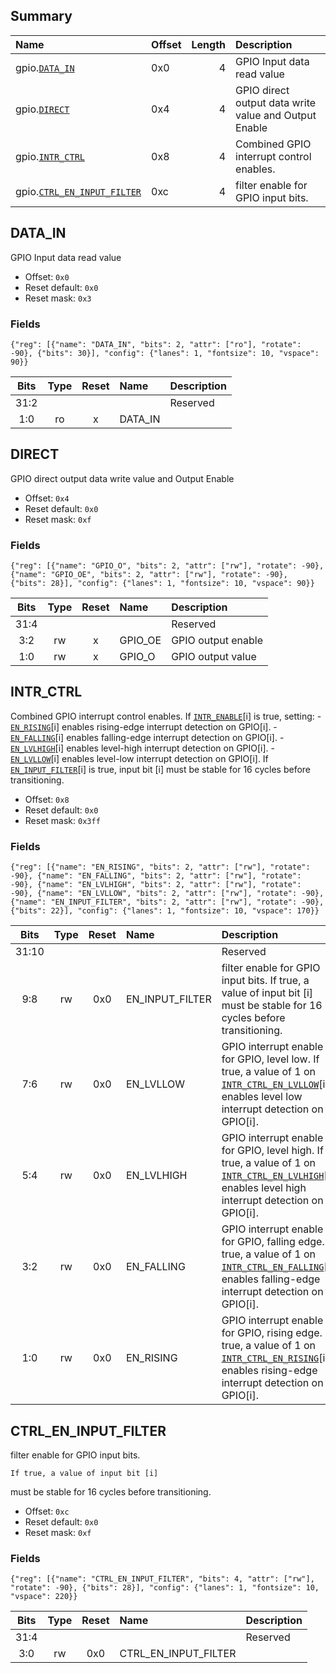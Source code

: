 ## Summary

| Name                                                 | Offset   |   Length | Description                                           |
|:-----------------------------------------------------|:---------|---------:|:------------------------------------------------------|
| gpio.[`DATA_IN`](#data_in)                           | 0x0      |        4 | GPIO Input data read value                            |
| gpio.[`DIRECT`](#direct)                             | 0x4      |        4 | GPIO direct output data write value and Output Enable |
| gpio.[`INTR_CTRL`](#intr_ctrl)                       | 0x8      |        4 | Combined GPIO interrupt control enables.              |
| gpio.[`CTRL_EN_INPUT_FILTER`](#ctrl_en_input_filter) | 0xc      |        4 | filter enable for GPIO input bits.                    |

## DATA_IN
GPIO Input data read value
- Offset: `0x0`
- Reset default: `0x0`
- Reset mask: `0x3`

### Fields

```wavejson
{"reg": [{"name": "DATA_IN", "bits": 2, "attr": ["ro"], "rotate": -90}, {"bits": 30}], "config": {"lanes": 1, "fontsize": 10, "vspace": 90}}
```

|  Bits  |  Type  |  Reset  | Name    | Description   |
|:------:|:------:|:-------:|:--------|:--------------|
|  31:2  |        |         |         | Reserved      |
|  1:0   |   ro   |    x    | DATA_IN |               |

## DIRECT
GPIO direct output data write value and Output Enable
- Offset: `0x4`
- Reset default: `0x0`
- Reset mask: `0xf`

### Fields

```wavejson
{"reg": [{"name": "GPIO_O", "bits": 2, "attr": ["rw"], "rotate": -90}, {"name": "GPIO_OE", "bits": 2, "attr": ["rw"], "rotate": -90}, {"bits": 28}], "config": {"lanes": 1, "fontsize": 10, "vspace": 90}}
```

|  Bits  |  Type  |  Reset  | Name    | Description        |
|:------:|:------:|:-------:|:--------|:-------------------|
|  31:4  |        |         |         | Reserved           |
|  3:2   |   rw   |    x    | GPIO_OE | GPIO output enable |
|  1:0   |   rw   |    x    | GPIO_O  | GPIO output value  |

## INTR_CTRL
Combined GPIO interrupt control enables.
   If [`INTR_ENABLE`](#intr_enable)[i] is true, setting:
     - [`EN_RISING`](#en_rising)[i]   enables rising-edge interrupt detection on GPIO[i].
     - [`EN_FALLING`](#en_falling)[i]  enables falling-edge interrupt detection on GPIO[i].
     - [`EN_LVLHIGH`](#en_lvlhigh)[i]  enables level-high interrupt detection on GPIO[i].
     - [`EN_LVLLOW`](#en_lvllow)[i]   enables level-low interrupt detection on GPIO[i].
   If [`EN_INPUT_FILTER`](#en_input_filter)[i] is true, input bit [i] must be stable for 16 cycles before transitioning.
- Offset: `0x8`
- Reset default: `0x0`
- Reset mask: `0x3ff`

### Fields

```wavejson
{"reg": [{"name": "EN_RISING", "bits": 2, "attr": ["rw"], "rotate": -90}, {"name": "EN_FALLING", "bits": 2, "attr": ["rw"], "rotate": -90}, {"name": "EN_LVLHIGH", "bits": 2, "attr": ["rw"], "rotate": -90}, {"name": "EN_LVLLOW", "bits": 2, "attr": ["rw"], "rotate": -90}, {"name": "EN_INPUT_FILTER", "bits": 2, "attr": ["rw"], "rotate": -90}, {"bits": 22}], "config": {"lanes": 1, "fontsize": 10, "vspace": 170}}
```

|  Bits  |  Type  |  Reset  | Name            | Description                                                                                                                                                                    |
|:------:|:------:|:-------:|:----------------|:-------------------------------------------------------------------------------------------------------------------------------------------------------------------------------|
| 31:10  |        |         |                 | Reserved                                                                                                                                                                       |
|  9:8   |   rw   |   0x0   | EN_INPUT_FILTER | filter enable for GPIO input bits. If true, a value of input bit [i] must be stable for 16 cycles before transitioning.                                                        |
|  7:6   |   rw   |   0x0   | EN_LVLLOW       | GPIO interrupt enable for GPIO, level low. If true, a value of 1 on [`INTR_CTRL_EN_LVLLOW`](#intr_ctrl_en_lvllow)[i] enables level low interrupt detection on GPIO[i].         |
|  5:4   |   rw   |   0x0   | EN_LVLHIGH      | GPIO interrupt enable for GPIO, level high. If true, a value of 1 on [`INTR_CTRL_EN_LVLHIGH`](#intr_ctrl_en_lvlhigh)[i] enables level high interrupt detection on GPIO[i].     |
|  3:2   |   rw   |   0x0   | EN_FALLING      | GPIO interrupt enable for GPIO, falling edge. If true, a value of 1 on [`INTR_CTRL_EN_FALLING`](#intr_ctrl_en_falling)[i] enables falling-edge interrupt detection on GPIO[i]. |
|  1:0   |   rw   |   0x0   | EN_RISING       | GPIO interrupt enable for GPIO, rising edge. If true, a value of 1 on [`INTR_CTRL_EN_RISING`](#intr_ctrl_en_rising)[i] enables rising-edge interrupt detection on GPIO[i].     |

## CTRL_EN_INPUT_FILTER
filter enable for GPIO input bits.

    If true, a value of input bit [i]
must be stable for 16 cycles before transitioning.
- Offset: `0xc`
- Reset default: `0x0`
- Reset mask: `0xf`

### Fields

```wavejson
{"reg": [{"name": "CTRL_EN_INPUT_FILTER", "bits": 4, "attr": ["rw"], "rotate": -90}, {"bits": 28}], "config": {"lanes": 1, "fontsize": 10, "vspace": 220}}
```

|  Bits  |  Type  |  Reset  | Name                 | Description   |
|:------:|:------:|:-------:|:---------------------|:--------------|
|  31:4  |        |         |                      | Reserved      |
|  3:0   |   rw   |   0x0   | CTRL_EN_INPUT_FILTER |               |

